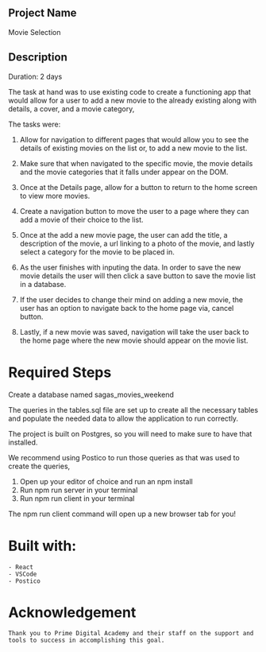 ## Project Name

Movie Selection

## Description

Duration: 2 days

The task at hand was to use existing code to create a functioning app that would allow for a user to add a new movie to the already existing along with details, a cover, and a movie category,

The tasks were:
1. Allow for navigation to different pages that would allow you to see the details of existing movies on the list or, to add a new movie to the list.

2. Make sure that when navigated to the specific movie, the movie details and the movie categories that it falls under appear on the DOM.

3. Once at the Details page, allow for a button to return to the home screen to view more movies.

4. Create a navigation button to move the user to a page where they can add a movie of their choice to the list.

5. Once at the add a new movie page, the user can add the title, a description of the movie, a url linking to a photo of the movie, and lastly select a category for the movie to be placed in. 

6. As the user finishes with inputing the data. In order to save the new movie details the user will then click a save button to save the movie list in a database.

7. If the user decides to change their mind on adding a new movie, the user has an option to navigate back to the home page via, cancel button.

8. Lastly, if a new movie was saved, navigation will take the user back to the home page where the new movie should appear on the movie list.

# Required Steps

Create a database named sagas_movies_weekend

The queries in the tables.sql file are set up to create all the necessary tables and populate the needed data to allow the application to run correctly. 
    
The project is built on Postgres, so you will need to make sure to have that installed. 
    
We recommend using Postico to run those queries as that was used to create the queries,

1. Open up your editor of choice and run an npm install
2. Run npm run server in your terminal
3. Run npm run client in your terminal
    
The npm run client command will open up a new browser tab for you!

# Built with:

    - React
    - VSCode
    - Postico

# Acknowledgement

    Thank you to Prime Digital Academy and their staff on the support and tools to success in accomplishing this goal.
